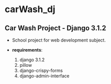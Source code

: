 # carWash_dj

## Car Wash Project - Django 3.1.2

- School project for web development subject.

- __requirements__:
  1. django 3.1.2
  2. pillow
  3. django-crispy-forms
  4. django-admin-interface
